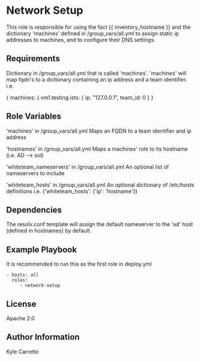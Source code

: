 Network Setup
=========

This role is responsible for using the fact {{ inventory_hostname }} and the dictionary 'machines' defined in /group_vars/all.yml to assign static ip addresses to machines, and to configure their DNS settings.

Requirements
------------

Dictionary in /group_vars/all.yml that is called 'machines'. 'machines' will map fqdn's to a dictionary containing an ip address and a team identifier.
i.e.

{ machines: {
    vm1.testing.ists: { 
      ip: "127.0.0.1",
      team_id: 0
    }
}

Role Variables
--------------
'machines' in /group_vars/all.yml
  Maps an FQDN to a team identifier and ip address

'hostnames' in /group_vars/all.yml
  Maps a machines' role to its hostname (i.e. AD --> sol)

'whiteteam_nameservers' in /group_vars/all.yml
  An optional list of nameservers to include

'whiteteam_hosts' in /group_vars/all.yml
  An optional dictionary of /etc/hosts definitions
  i.e.
  {'whiteteam_hosts': {'ip': 'hostname'}}

Dependencies
------------
The resolv.conf template will assign the default nameserver to the 'ad' host (defined in hostnames) by default.

Example Playbook
----------------

It is recommended to run this as the first role in deploy.yml

    - hosts: all
      roles:
         - network-setup

License
-------

Apache 2.0

Author Information
------------------

Kyle Carretto
